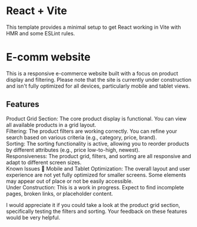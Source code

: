 # React + Vite

This template provides a minimal setup to get React working in Vite with HMR and some ESLint rules.
<h1> E-comm website </h2>
This is a responsive e-commerce website built with a focus on product display and filtering. Please note that the site is currently under construction and isn't fully optimized for all devices, particularly mobile and tablet views.

<h2>Features </h2>
Product Grid Section: The core product display is functional. You can view all available products in a grid layout.
<br>
Filtering: The product filters are working correctly. You can refine your search based on various criteria (e.g., category, price, brand).
<br>
Sorting: The sorting functionality is active, allowing you to reorder products by different attributes (e.g., price low-to-high, newest).
<br>
Responsiveness: The product grid, filters, and sorting are all responsive and adapt to different screen sizes.
<br>
Known Issues 🚧
Mobile and Tablet Optimization: The overall layout and user experience are not yet fully optimized for smaller screens. Some elements may appear out of place or not be easily accessible.
<br>
Under Construction: This is a work in progress. Expect to find incomplete pages, broken links, or placeholder content.
<br>

I would appreciate it if you could take a look at the product grid section, specifically testing the filters and sorting. Your feedback on these features would be very helpful.